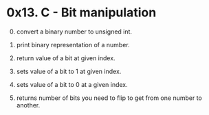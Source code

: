 # 0x13. C - Bit manipulation

0. convert a binary number to unsigned int.

1. print binary representation of a number.

2. return value of a bit at given index.

3. sets value of a bit to 1 at given index.

4. sets value of a bit to 0 at a given index.

5. returns number of bits you need to flip to get from one number to another.